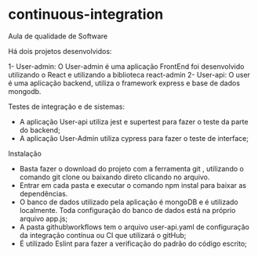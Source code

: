 # continuous-integration

Aula de qualidade de Software 


Há dois projetos desenvolvidos:

1- User-admin: O User-admin é uma aplicação FrontEnd foi desenvolvido utilizando o React e utilizando a biblioteca react-admin
2- User-api: O user é uma aplicação backend, utiliza o framework express e base de dados mongodb.

Testes de integração e de sistemas:
 - A aplicação User-api utiliza jest e supertest para fazer o teste da parte do backend;
 - A aplicação User-Admin utiliza cypress para fazer o teste de interface;

 Instalação

 - Basta fazer o download do projeto com a ferramenta git , utilizando o comando git clone ou baixando direto clicando no arquivo.
 - Entrar em cada pasta e executar o comando npm instal para baixar as dependências.
 - O banco de dados utilizado pela aplicação é mongoDB e é utilizado localmente. Toda configuração do banco de dados está na próprio arquivo app.js;
 - A pasta github\workflows tem o arquivo user-api.yaml de configuração da integração contínua ou CI que utilizará o gitHub;
 - É utilizado Eslint para fazer a verificação do padrão do código escrito;




